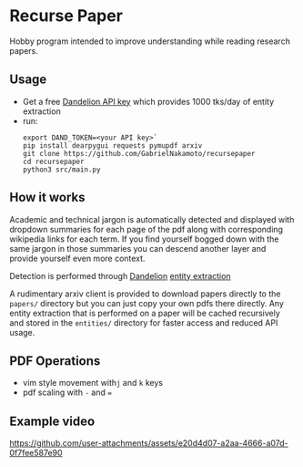 # Recurse Paper

Hobby program intended to improve understanding while reading research papers.

## Usage
- Get a free [Dandelion API key](https://dandelion.eu/) which provides 1000 tks/day of entity extraction
- run:
  ```
  export DAND_TOKEN=<your API key>`
  pip install dearpygui requests pymupdf arxiv
  git clone https://github.com/GabrielNakamoto/recursepaper
  cd recursepaper
  python3 src/main.py
  ```

## How it works

Academic and technical jargon is automatically detected and displayed with dropdown summaries for each page of the pdf along with corresponding wikipedia links for each term. 
If you find yourself bogged down with the same jargon in those summaries you can descend another layer and provide yourself even more context.

Detection is performed through [Dandelion](https://dandelion.eu/) [entity extraction](https://en.wikipedia.org/wiki/Named-entity_recognition) 

A rudimentary arxiv client is provided to download papers directly to the `papers/` directory but you can just copy your own pdfs there directly. 
Any entity extraction that is performed on a paper will be cached recursively and stored in the `entities/` directory for faster access and reduced API usage.

## PDF Operations
- vim style movement with`j` and `k` keys
- pdf scaling with `-` and `=`

## Example video
https://github.com/user-attachments/assets/e20d4d07-a2aa-4666-a07d-0f7fee587e90

